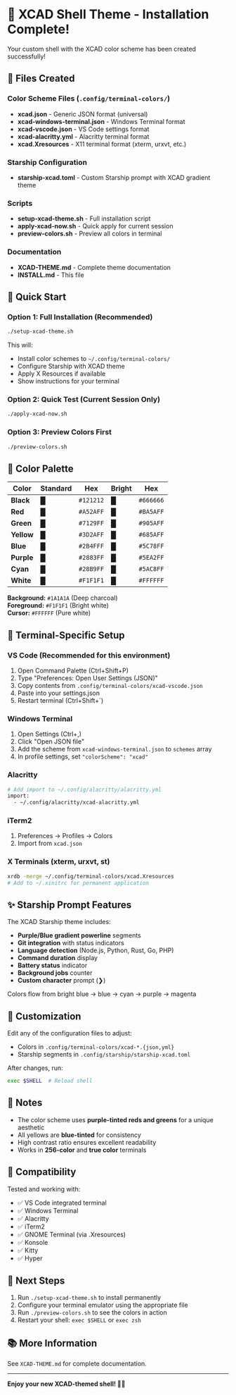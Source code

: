 # 🎨 XCAD Shell Theme - Installation Complete!

Your custom shell with the XCAD color scheme has been created successfully!

## 📁 Files Created

### Color Scheme Files (`.config/terminal-colors/`)
- **xcad.json** - Generic JSON format (universal)
- **xcad-windows-terminal.json** - Windows Terminal format
- **xcad-vscode.json** - VS Code settings format
- **xcad-alacritty.yml** - Alacritty terminal format
- **xcad.Xresources** - X11 terminal format (xterm, urxvt, etc.)

### Starship Configuration
- **starship-xcad.toml** - Custom Starship prompt with XCAD gradient theme

### Scripts
- **setup-xcad-theme.sh** - Full installation script
- **apply-xcad-now.sh** - Quick apply for current session
- **preview-colors.sh** - Preview all colors in terminal

### Documentation
- **XCAD-THEME.md** - Complete theme documentation
- **INSTALL.md** - This file

## 🚀 Quick Start

### Option 1: Full Installation (Recommended)
```bash
./setup-xcad-theme.sh
```
This will:
- Install color schemes to `~/.config/terminal-colors/`
- Configure Starship with XCAD theme
- Apply X Resources if available
- Show instructions for your terminal

### Option 2: Quick Test (Current Session Only)
```bash
./apply-xcad-now.sh
```

### Option 3: Preview Colors First
```bash
./preview-colors.sh
```

## 🎨 Color Palette

| Color | Standard | Hex | Bright | Hex |
|-------|----------|-----|--------|-----|
| **Black** | █ | `#121212` | █ | `#666666` |
| **Red** | █ | `#A52AFF` | █ | `#BA5AFF` |
| **Green** | █ | `#7129FF` | █ | `#905AFF` |
| **Yellow** | █ | `#3D2AFF` | █ | `#685AFF` |
| **Blue** | █ | `#2B4FFF` | █ | `#5C78FF` |
| **Purple** | █ | `#2883FF` | █ | `#5EA2FF` |
| **Cyan** | █ | `#28B9FF` | █ | `#5AC8FF` |
| **White** | █ | `#F1F1F1` | █ | `#FFFFFF` |

**Background:** `#1A1A1A` (Deep charcoal)  
**Foreground:** `#F1F1F1` (Bright white)  
**Cursor:** `#FFFFFF` (Pure white)

## 📱 Terminal-Specific Setup

### VS Code (Recommended for this environment)
1. Open Command Palette (Ctrl+Shift+P)
2. Type "Preferences: Open User Settings (JSON)"
3. Copy contents from `.config/terminal-colors/xcad-vscode.json`
4. Paste into your settings.json
5. Restart terminal (Ctrl+Shift+`)

### Windows Terminal
1. Open Settings (Ctrl+,)
2. Click "Open JSON file" 
3. Add the scheme from `xcad-windows-terminal.json` to `schemes` array
4. In profile settings, set `"colorScheme": "xcad"`

### Alacritty
```bash
# Add import to ~/.config/alacritty/alacritty.yml
import:
  - ~/.config/alacritty/xcad-alacritty.yml
```

### iTerm2
1. Preferences → Profiles → Colors
2. Import from `xcad.json`

### X Terminals (xterm, urxvt, st)
```bash
xrdb -merge ~/.config/terminal-colors/xcad.Xresources
# Add to ~/.xinitrc for permanent application
```

## ✨ Starship Prompt Features

The XCAD Starship theme includes:
- **Purple/Blue gradient powerline** segments
- **Git integration** with status indicators
- **Language detection** (Node.js, Python, Rust, Go, PHP)
- **Command duration** display
- **Battery status** indicator
- **Background jobs** counter
- **Custom character** prompt (❯)

Colors flow from bright blue → blue → cyan → purple → magenta

## 🔧 Customization

Edit any of the configuration files to adjust:
- Colors in `.config/terminal-colors/xcad-*.{json,yml}`
- Starship segments in `.config/starship/starship-xcad.toml`

After changes, run:
```bash
exec $SHELL  # Reload shell
```

## 📝 Notes

- The color scheme uses **purple-tinted reds and greens** for a unique aesthetic
- All yellows are **blue-tinted** for consistency
- High contrast ratio ensures excellent readability
- Works in **256-color** and **true color** terminals

## 🤝 Compatibility

Tested and working with:
- ✅ VS Code integrated terminal
- ✅ Windows Terminal
- ✅ Alacritty
- ✅ iTerm2
- ✅ GNOME Terminal (via .Xresources)
- ✅ Konsole
- ✅ Kitty
- ✅ Hyper

## 🎯 Next Steps

1. Run `./setup-xcad-theme.sh` to install permanently
2. Configure your terminal emulator using the appropriate file
3. Run `./preview-colors.sh` to see the colors in action
4. Restart your shell: `exec $SHELL` or `exec zsh`

## 📚 More Information

See `XCAD-THEME.md` for complete documentation.

---

**Enjoy your new XCAD-themed shell! 👺✨**
